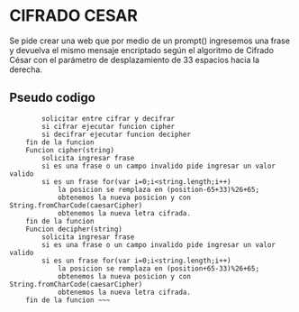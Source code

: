 # CIFRADO CESAR
Se pide crear una web que por medio de un prompt() ingresemos una frase y devuelva el mismo mensaje encriptado según el algoritmo de Cifrado César con el parámetro de desplazamiento de 33 espacios hacia la derecha.
## Pseudo codigo
~~~ Funcion decide (anwer)
        solicitar entre cifrar y decifrar
        si cifrar ejecutar funcion cipher
        si decifrar ejecutar funcion decipher
    fin de la funcion
    Funcion cipher(string)
        solicita ingresar frase  
        si es una frase o un campo invalido pide ingresar un valor valido
        si es un frase for(var i=0;i<string.length;i++)
            la posicion se remplaza en (position-65+33)%26+65;
            obtenemos la nueva posicion y con  String.fromCharCode(caesarCipher)  
            obtenemos la nueva letra cifrada.
    fin de la funcion
    Funcion decipher(string)
        solicita ingresar frase  
        si es una frase o un campo invalido pide ingresar un valor valido
        si es un frase for(var i=0;i<string.length;i++)
            la posicion se remplaza en (position+65-33)%26+65;
            obtenemos la nueva posicion y con  String.fromCharCode(caesarCipher)  
            obtenemos la nueva letra cifrada.
    fin de la funcion ~~~